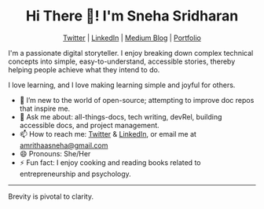 <h1 align="center">Hi There 👋! I'm Sneha Sridharan</h1>

<p align="center"> <a href="https://twitter.com/amrithaasneha">Twitter</a> | <a href="https://www.linkedin.com/in/sneha-sridharan/">LinkedIn</a> | <a href="https://thetechwritersjournal.medium.com/">Medium Blog</a> | <a href="https://letters4sneha.gitbook.io/sneha-sridharan/">Portfolio</a></p>

I'm a passionate digital storyteller. I enjoy breaking down complex technical concepts into simple, easy-to-understand, accessible stories, thereby helping people achieve what they intend to do.

I love learning, and I love making learning simple and joyful for others.

- 🌱 I’m new to the world of open-source; attempting to improve doc repos that inspire me.
- 💬 Ask me about: all-things-docs, tech writing, devRel, building accessible docs, and project management.
- 📫 How to reach me: [Twitter](https://twitter.com/amrithaasneha) & [LinkedIn](https://www.linkedin.com/in/sneha-sridharan/), or email me at amrithaasneha@gmail.com
- 😄 Pronouns: She/Her
- ⚡ Fun fact: I enjoy cooking and reading books related to entrepreneurship and psychology.
------------------------------------

Brevity is pivotal to clarity. 


